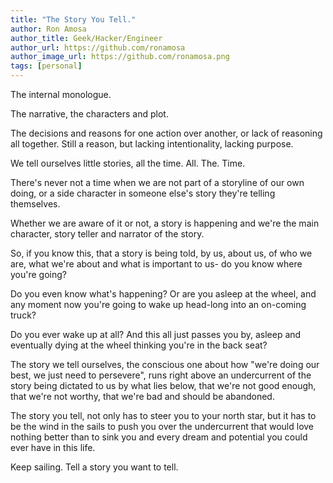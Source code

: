 ```yaml
---
title: "The Story You Tell."
author: Ron Amosa
author_title: Geek/Hacker/Engineer
author_url: https://github.com/ronamosa
author_image_url: https://github.com/ronamosa.png
tags: [personal]
---
```


The internal monologue.

The narrative, the characters and plot.

The decisions and reasons for one action over another, or lack of reasoning all together. Still a reason, but lacking intentionality, lacking purpose.

We tell ourselves little stories, all the time. All. The. Time.

There's never not a time when we are not part of a storyline of our own doing, or a side character in someone else's story they're telling themselves.

<!-- truncate -->

Whether we are aware of it or not, a story is happening and we're the main character, story teller and narrator of the story.

So, if you know this, that a story is being told, by us, about us, of who we are, what we're about and what is important to us- do you know where you're going?

Do you even know what's happening? Or are you asleep at the wheel, and any moment now you're going to wake up head-long into an on-coming truck?

Do you ever wake up at all? And this all just passes you by, asleep and eventually dying at the wheel thinking you're in the back seat?

The story we tell ourselves, the conscious one about how "we're doing our best, we just need to persevere", runs right above an undercurrent of the story being dictated to us by what lies below, that we're not good enough, that we're not worthy, that we're bad and should be abandoned.

The story you tell, not only has to steer you to your north star, but it has to be the wind in the sails to push you over the undercurrent that would love nothing better than to sink you and every dream and potential you could ever have in this life.

Keep sailing. Tell a story you want to tell.
